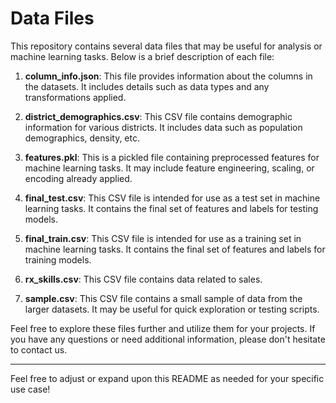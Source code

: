 # Data Files

This repository contains several data files that may be useful for analysis or machine learning tasks. Below is a brief description of each file:

1. **column_info.json**: This file provides information about the columns in the datasets. It includes details such as data types and any transformations applied.

2. **district_demographics.csv**: This CSV file contains demographic information for various districts. It includes data such as population demographics, density, etc.

3. **features.pkl**: This is a pickled file containing preprocessed features for machine learning tasks. It may include feature engineering, scaling, or encoding already applied.

4. **final_test.csv**: This CSV file is intended for use as a test set in machine learning tasks. It contains the final set of features and labels for testing models.

5. **final_train.csv**: This CSV file is intended for use as a training set in machine learning tasks. It contains the final set of features and labels for training models.

6. **rx_skills.csv**: This CSV file contains data related to sales.

7. **sample.csv**: This CSV file contains a small sample of data from the larger datasets. It may be useful for quick exploration or testing scripts.

Feel free to explore these files further and utilize them for your projects. If you have any questions or need additional information, please don't hesitate to contact us.

--- 

Feel free to adjust or expand upon this README as needed for your specific use case!
